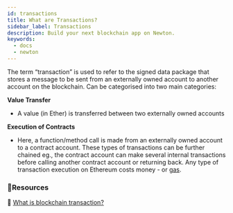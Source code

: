 ```yaml
---
id: transactions
title: What are Transactions?
sidebar_label: Transactions
description: Build your next blockchain app on Newton.
keywords:
  - docs
  - newton
---
```


The term “transaction” is used to refer to the signed data package that stores a message to be sent from an externally owned account to another account on the blockchain.
Can be categorised into two main categories:

**Value Transfer**

- A value (in Ether) is transferred between two externally owned accounts

**Execution of Contracts**

- Here, a function/method call is made from an externally owned account to a contract account. These types of transactions can be further chained eg., the contract account can make several internal transactions before calling another contract account or returning back.
Any type of transaction execution on Ethereum costs money - or [gas](./gas).

### **:scroll:Resources**

:blue_book: [What is blockchain transaction?](https://coincentral.com/what-is-a-blockchain-transaction-anyway/)
